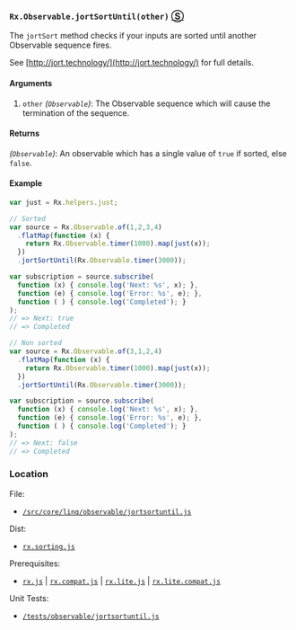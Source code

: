 ### `Rx.Observable.jortSortUntil(other)` [&#x24C8;](https://github.com/Reactive-Extensions/RxJS/blob/master/src/core/linq/observable/jortsortuntil.js "View in source")

The `jortSort` method checks if your inputs are sorted until another Observable sequence fires.

See [http://jort.technology/](http://jort.technology/) for full details.

#### Arguments
1. `other` *(`Observable`)*: The Observable sequence which will cause the termination of the sequence.

#### Returns
*(`Observable`)*:  An observable which has a single value of `true` if sorted, else `false`.

#### Example
```js
var just = Rx.helpers.just;

// Sorted
var source = Rx.Observable.of(1,2,3,4)
  .flatMap(function (x) {
    return Rx.Observable.timer(1000).map(just(x));
  })
  .jortSortUntil(Rx.Observable.timer(3000));

var subscription = source.subscribe(
  function (x) { console.log('Next: %s', x); },
  function (e) { console.log('Error: %s', e); },
  function ( ) { console.log('Completed'); }
);
// => Next: true
// => Completed

// Non sorted
var source = Rx.Observable.of(3,1,2,4)
  .flatMap(function (x) {
    return Rx.Observable.timer(1000).map(just(x));
  })
  .jortSortUntil(Rx.Observable.timer(3000));

var subscription = source.subscribe(
  function (x) { console.log('Next: %s', x); },
  function (e) { console.log('Error: %s', e); },
  function ( ) { console.log('Completed'); }
);
// => Next: false
// => Completed
```

### Location

File:
- [`/src/core/linq/observable/jortsortuntil.js`](https://github.com/Reactive-Extensions/RxJS/blob/master/src/core/linq/observable/jortsortuntil.js)

Dist:
- [`rx.sorting.js`](https://github.com/Reactive-Extensions/RxJS/blob/master/rx.sorting.js)

Prerequisites:
- [`rx.js`](https://github.com/Reactive-Extensions/RxJS/blob/master/dist/rx.js) | [`rx.compat.js`](https://github.com/Reactive-Extensions/RxJS/blob/master/dist/rx.compat.js) | [`rx.lite.js`](https://github.com/Reactive-Extensions/RxJS/blob/master/rx.lite.js) | [`rx.lite.compat.js`](https://github.com/Reactive-Extensions/RxJS/blob/master/rx.lite.compat.js)

Unit Tests:
- [`/tests/observable/jortsortuntil.js`](https://github.com/Reactive-Extensions/RxJS/blob/master/tests/observable/jortsortuntil.js)
